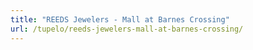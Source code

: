 ```yaml
---
title: "REEDS Jewelers - Mall at Barnes Crossing"
url: /tupelo/reeds-jewelers-mall-at-barnes-crossing/
---
```

